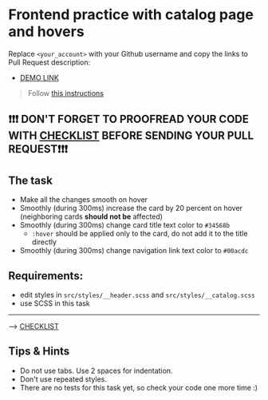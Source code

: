 # Frontend practice with catalog page and hovers
Replace `<your_account>` with your Github username and copy the links to Pull Request description:
- [DEMO LINK](https://Blankevich.github.io/layout_catalog_hovers/)

> Follow [this instructions](https://github.com/mate-academy/layout_task-guideline#how-to-solve-the-layout-tasks-on-github)

## ❗️❗️❗️ DON'T FORGET TO PROOFREAD YOUR CODE WITH [CHECKLIST](https://github.com/mate-academy/layout_catalog_hovers/blob/master/checklist.md) BEFORE SENDING YOUR PULL REQUEST❗️❗️❗️

## The task

- Make all the changes smooth on hover
- Smoothly (during 300ms) increase the card by 20 percent on hover (neighboring cards **should not be** affected)
- Smoothly (during 300ms) change card title text color to `#34568b`
  - `:hover` should be applied only to the card, do not add it to the title directly
- Smoothly (during 300ms) change navigation link text color to `#00acdc`

## Requirements:
- edit styles in `src/styles/__header.scss` and `src/styles/__catalog.scss`
- use SCSS in this task

---
--> [CHECKLIST](https://github.com/mate-academy/layout_catalog_hovers/blob/master/checklist.md)

## Tips & Hints
- Do not use tabs. Use 2 spaces for indentation.
- Don't use repeated styles.
- There are no tests for this task yet, so check your code one more time :)
